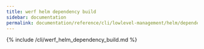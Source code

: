 ```yaml
---
title: werf helm dependency build
sidebar: documentation
permalink: documentation/reference/cli/lowlevel-management/helm/dependency/build.html
---
```


{% include /cli/werf_helm_dependency_build.md %}
